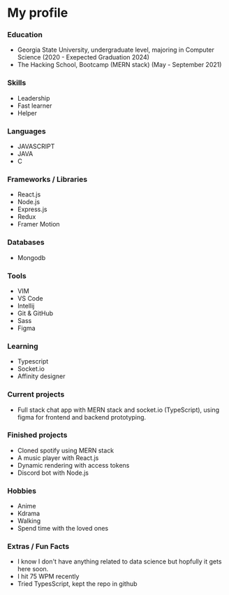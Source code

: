 

<h1>My profile</h1>

<!-- 
![Satvik's github Stats](http://github-readme-stats.vercel.app/api?username=satvik-1203&theme=tokyonight) -->


### Education ###

-  Georgia State University, undergraduate level, majoring in Computer Science <wbr>(2020 - Exepected Graduation 2024)<wbr>
-  The Hacking School, Bootcamp (MERN stack) <wbr>(May - September 2021)<wbr>


### Skills ###

- Leadership
- Fast learner
- Helper

### Languages ###

- JAVASCRIPT
- JAVA
- C


### Frameworks / Libraries ###

- React.js
- Node.js
- Express.js
- Redux
- Framer Motion


### Databases ###

- Mongodb


### Tools ###

- VIM
- VS Code
- Intellij
- Git & GitHub
- Sass
- Figma


### Learning

- Typescript
- Socket.io
- Affinity designer 


### Current projects ###

- Full stack chat app with MERN stack and socket.io (TypeScript), using figma for frontend and backend prototyping.


### Finished projects ###

- Cloned spotify using MERN stack
- A music player with React.js
- Dynamic rendering with access tokens
- Discord bot with Node.js


### Hobbies ###

- Anime
- Kdrama
- Walking 
- Spend time with the loved ones


### Extras / Fun Facts ###

- I know I don't have anything related to data science but hopfully it gets here soon.
- I hit 75 WPM recently
- Tried TypesScript, kept the repo in github




